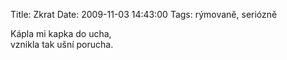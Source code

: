 Title: Zkrat
Date: 2009-11-03 14:43:00
Tags: rýmovaně, seriózně

Kápla mi kapka do ucha,  
vznikla tak ušní porucha.